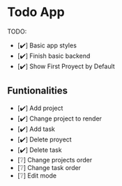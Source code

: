 # Todo App

TODO:

- [✔️] Basic app styles
- [✔️] Finish basic backend
- [✔️] Show First Proyect by Default

## Funtionalities

- [✔️] Add project
- [✔️] Change project to render
- [✔️] Add task
- [✔️] Delete proyect
- [✔️] Delete task
- [❔] Change projects order
- [❔] Change task order
- [❔] Edit mode
